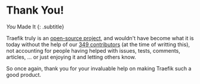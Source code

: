 # Thank You!

_You_ Made It
{: .subtitle}

Traefik truly is an [open-source project](https://github.com/containous/traefik/), and wouldn't have become what it is today without the help of our [349 contributors](https://github.com/containous/traefik/graphs/contributors) (at the time of writting this), not accounting for people having helped with issues, tests, comments, articles, ... or just enjoying it and letting others know.

So once again, thank you for your invaluable help on making Traefik such a good product.
